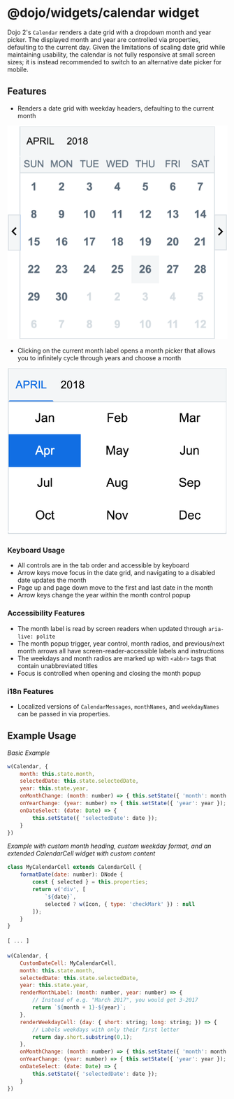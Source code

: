 # @dojo/widgets/calendar widget
Dojo 2's `Calendar` renders a date grid with a dropdown month and year picker. The displayed month and year are controlled via properties, defaulting to the current day. Given the limitations of scaling date grid while maintaining usability, the calendar is not fully responsive at small screen sizes; it is instead recommended to switch to an alternative date picker for mobile.

## Features

- Renders a date grid with weekday headers, defaulting to the current month

![Image of basic calendar](../../.github/calendar-dategrid.png)

- Clicking on the current month label opens a month picker that allows you to infinitely cycle through years and choose a month

![Image of open month picker](../../.github/calendar-months.png)

### Keyboard Usage
- All controls are in the tab order and accessible by keyboard
- Arrow keys move focus in the date grid, and navigating to a disabled date updates the month
- Page up and page down move to the first and last date in the month
- Arrow keys change the year within the month control popup

### Accessibility Features
- The month label is read by screen readers when updated through `aria-live: polite`
- The month popup trigger, year control, month radios, and previous/next month arrows all have screen-reader-accessible labels and instructions
- The weekdays and month radios are marked up with `<abbr>` tags that contain unabbreviated titles
- Focus is controlled when opening and closing the month popup

### i18n Features
- Localized versions of `CalendarMessages`, `monthNames`, and `weekdayNames` can be passed in via properties.

## Example Usage

*Basic Example*
```js
w(Calendar, {
	month: this.state.month,
	selectedDate: this.state.selectedDate,
	year: this.state.year,
	onMonthChange: (month: number) => { this.setState({ 'month': month }); },
	onYearChange: (year: number) => { this.setState({ 'year': year }); },
	onDateSelect: (date: Date) => {
		this.setState({ 'selectedDate': date });
	}
})
```

*Example with custom month heading, custom weekday format, and an extended CalendarCell widget with custom content*
```js
class MyCalendarCell extends CalendarCell {
	formatDate(date: number): DNode {
		const { selected } = this.properties;
		return v('div', [
			`${date}`,
			selected ? w(Icon, { type: 'checkMark' }) : null
		]);
	}
}

[ ... ]

w(Calendar, {
	CustomDateCell: MyCalendarCell,
	month: this.state.month,
	selectedDate: this.state.selectedDate,
	year: this.state.year,
	renderMonthLabel: (month: number, year: number) => {
		// Instead of e.g. "March 2017", you would get 3-2017
		return `${month + 1}-${year}`;
	},
	renderWeekdayCell: (day: { short: string; long: string; }) => {
		// Labels weekdays with only their first letter
		return day.short.substring(0,1);
	},
	onMonthChange: (month: number) => { this.setState({ 'month': month }); },
	onYearChange: (year: number) => { this.setState({ 'year': year }); },
	onDateSelect: (date: Date) => {
		this.setState({ 'selectedDate': date });
	}
})
```
